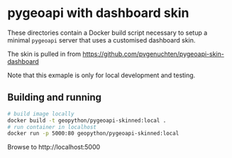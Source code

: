 # pygeoapi with dashboard skin

These directories contain a Docker build script necessary to setup a minimal
`pygeoapi` server that uses a customised dashboard skin.

The skin is pulled in from https://github.com/pvgenuchten/pygeoapi-skin-dashboard

Note that this exmaple is only for local development and testing.

## Building and running

```bash
# build image locally
docker build -t geopython/pygeoapi-skinned:local .
# run container in localhost
docker run -p 5000:80 geopython/pygeoapi-skinned:local
```

Browse to http://localhost:5000
